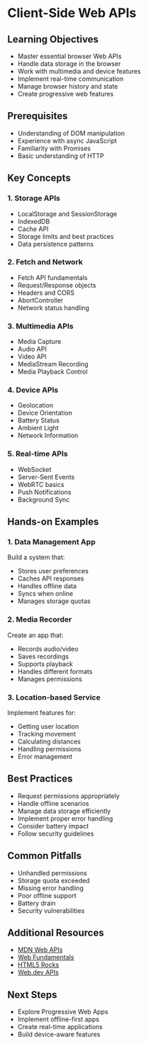 # Client-Side Web APIs

## Learning Objectives
- Master essential browser Web APIs
- Handle data storage in the browser
- Work with multimedia and device features
- Implement real-time communication
- Manage browser history and state
- Create progressive web features

## Prerequisites
- Understanding of DOM manipulation
- Experience with async JavaScript
- Familiarity with Promises
- Basic understanding of HTTP

## Key Concepts

### 1. Storage APIs
- LocalStorage and SessionStorage
- IndexedDB
- Cache API
- Storage limits and best practices
- Data persistence patterns

### 2. Fetch and Network
- Fetch API fundamentals
- Request/Response objects
- Headers and CORS
- AbortController
- Network status handling

### 3. Multimedia APIs
- Media Capture
- Audio API
- Video API
- MediaStream Recording
- Media Playback Control

### 4. Device APIs
- Geolocation
- Device Orientation
- Battery Status
- Ambient Light
- Network Information

### 5. Real-time APIs
- WebSocket
- Server-Sent Events
- WebRTC basics
- Push Notifications
- Background Sync

## Hands-on Examples

### 1. Data Management App
Build a system that:
- Stores user preferences
- Caches API responses
- Handles offline data
- Syncs when online
- Manages storage quotas

### 2. Media Recorder
Create an app that:
- Records audio/video
- Saves recordings
- Supports playback
- Handles different formats
- Manages permissions

### 3. Location-based Service
Implement features for:
- Getting user location
- Tracking movement
- Calculating distances
- Handling permissions
- Error management

## Best Practices
- Request permissions appropriately
- Handle offline scenarios
- Manage data storage efficiently
- Implement proper error handling
- Consider battery impact
- Follow security guidelines

## Common Pitfalls
- Unhandled permissions
- Storage quota exceeded
- Missing error handling
- Poor offline support
- Battery drain
- Security vulnerabilities

## Additional Resources
- [MDN Web APIs](https://developer.mozilla.org/en-US/docs/Web/API)
- [Web Fundamentals](https://developers.google.com/web/fundamentals)
- [HTML5 Rocks](https://www.html5rocks.com/en/tutorials/)
- [Web.dev APIs](https://web.dev/tags/api/)

## Next Steps
- Explore Progressive Web Apps
- Implement offline-first apps
- Create real-time applications
- Build device-aware features
